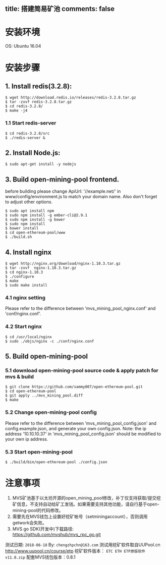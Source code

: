 title: 搭建简易矿池
comments: false
---

# 安装环境
OS: Ubuntu 16.04

# 安装步骤
## 1. Install redis(3.2.8):
```
$ wget http://download.redis.io/releases/redis-3.2.8.tar.gz
$ tar -zxvf redis-3.2.8.tar.gz
$ cd redis-3.2.8/
$ make -j4
```

### 1.1 Start redis-server
```
$ cd redis-3.2.8/src
$ ./redis-server &
```

## 2. Install Node.js:
```
$ sudo apt-get install -y nodejs
```

## 3. Build open-mining-pool frontend. 
before building please change ApiUrl: '//example.net/' in www/config/environment.js to match your domain name. Also don't forget to adjust other options.
```
$ sudo apt install npm
$ sudo npm install -g ember-cli@2.9.1
$ sudo npm install -g bower
$ sudo npm install
$ bower install
$ cd open-ethereum-pool/www
$ ./build.sh
```

## 4. Install nginx
```
$ wget http://nginx.org/download/nginx-1.10.3.tar.gz
$ tar -zxvf  nginx-1.10.3.tar.gz
$ cd nginx-1.10.3
$ ./configure
$ make 
$ sudo make install
```

### 4.1 nginx setting
Please refer to the difference between 'mvs_mining_pool_nginx.conf' and 'conf/nginx.conf'.

### 4.2 Start nginx
```
$ cd /usr/local/nginx
$ sudo ./objs/nginx -c ./conf/nginx.conf
```

## 5. Build open-mining-pool

### 5.1 download open-mining-pool source code & apply patch for mvs & build
```
$ git clone https://github.com/sammy007/open-ethereum-pool.git
$ cd open-ethereum-pool
$ git apply ../mvs_mining_pool.diff
$ make
```

### 5.2 Change open-mining-pool config
Please refer to the difference between 'mvs_mining_pool_config.json' and config.example.json, and generate your own config.json.
Note: the ip address '10.10.10.37' in 'mvs_mining_pool_config.json' should be modified to your own ip address.

### 5.3 Start open-mining-pool
```
$ ./build/bin/open-ethereum-pool ./config.json
```

# 注意事项 
1. MVS矿池基于以太坊开源的open_mining_pool修改，补丁仅支持获取/提交挖矿信息，不支持自动给矿工发钱。如果需要支持其他功能，请自行基于open-mining-pool的代码修改。
2. 需要先在MVS钱包上设置好挖矿帐号（setminingaccount），否则调用getwork会失败。
3. MVS go SDK(开发中)下载路径: https://github.com/mvshub/mvs_rpc_go.git

测试日期: `2018-06-18`
By: `chengzhpchn@163.com`
测试用挖矿软件取自UUPool.cn http://www.uupool.cn/course/etp 
挖矿软件版本： `ETC ETH ETP原版软件v11.8.zip`
配套MVS钱包版本：0.8.1
